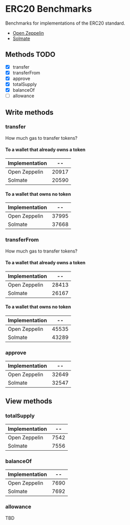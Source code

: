 # ERC20 Benchmarks

Benchmarks for implementations of the ERC20 standard.

- [Open Zeppelin](https://github.com/OpenZeppelin/openzeppelin-contracts)
- [Solmate](https://github.com/rari-capital/solmate)

## Methods TODO

- [x] transfer
- [x] transferFrom
- [x] approve
- [x] totalSupply
- [x] balanceOf
- [ ] allowance

## Write methods

### transfer

How much gas to transfer tokens?

#### To a wallet that already owns a token

<!-- Start transferToOwner Table -->
|Implementation|  -- |
|--------------|-----|
| Open Zeppelin|20917|
|    Solmate   |20590|
<!-- End transferToOwner Table -->

#### To a wallet that owns no token

<!-- Start transferToNonOwner Table -->
|Implementation|  -- |
|--------------|-----|
| Open Zeppelin|37995|
|    Solmate   |37668|
<!-- End transferToNonOwner Table -->

### transferFrom

How much gas to transfer tokens?

#### To a wallet that already owns a token

<!-- Start transferFromToOwner Table -->
|Implementation|  -- |
|--------------|-----|
| Open Zeppelin|28413|
|    Solmate   |26167|
<!-- End transferFromToOwner Table -->

#### To a wallet that owns no token

<!-- Start transferFromToNonOwner Table -->
|Implementation|  -- |
|--------------|-----|
| Open Zeppelin|45535|
|    Solmate   |43289|
<!-- End transferFromToNonOwner Table -->

### approve

<!-- Start approve Table -->
|Implementation|  -- |
|--------------|-----|
| Open Zeppelin|32649|
|    Solmate   |32547|
<!-- End approve Table -->

## View methods

### totalSupply

<!-- Start totalSupply Table -->
|Implementation| -- |
|--------------|----|
| Open Zeppelin|7542|
|    Solmate   |7556|
<!-- End totalSupply Table -->

### balanceOf

<!-- Start balanceOf Table -->
|Implementation| -- |
|--------------|----|
| Open Zeppelin|7690|
|    Solmate   |7692|
<!-- End balanceOf Table -->

### allowance

<!-- Start allowance Table -->
TBD
<!-- End allowance Table -->


